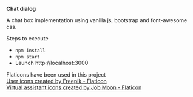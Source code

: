<b>Chat dialog</b>

A chat box implementation using vanilla js, bootstrap and font-awesome css.

Steps to execute
 - `npm install`
 - `npm start`
 -  Launch http://localhost:3000

Flaticons have been used in this project <br />
<a href="https://www.flaticon.com/free-icons/user" title="user icons">User icons created by Freepik - Flaticon</a> <br />
<a href="https://www.flaticon.com/free-icons/virtual-assistant" title="virtual assistant icons">Virtual assistant
        icons created by Job Moon - Flaticon</a>

